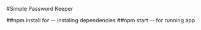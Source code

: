 #Simple Password Keeper

##npm install for -- instaling dependencies 
##npm start -- for running app
